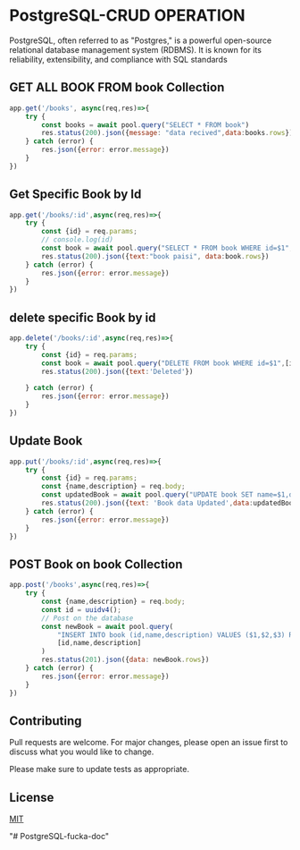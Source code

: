 # PostgreSQL-CRUD OPERATION
PostgreSQL, often referred to as "Postgres," is a powerful open-source relational database management system (RDBMS). It is known for its reliability, extensibility, and compliance with SQL standards


## GET ALL BOOK FROM book Collection

```javascript
app.get('/books', async(req,res)=>{
    try {
        const books = await pool.query("SELECT * FROM book")
        res.status(200).json({message: "data recived",data:books.rows})
    } catch (error) {
        res.json({error: error.message})
    }
})
```
## Get Specific Book by Id
```javascript
app.get('/books/:id',async(req,res)=>{
    try {
        const {id} = req.params;
        // console.log(id)
        const book = await pool.query("SELECT * FROM book WHERE id=$1",[id])
        res.status(200).json({text:"book paisi", data:book.rows})
    } catch (error) {
        res.json({error: error.message})
    }
})

```
## delete specific Book by id
```javascript
app.delete('/books/:id',async(req,res)=>{
    try {
        const {id} = req.params;
        const book = await pool.query("DELETE FROM book WHERE id=$1",[id])
        res.status(200).json({text:'Deleted'})
        
    } catch (error) {
        res.json({error: error.message})
    }
})
```
## Update Book 
```javascript
app.put('/books/:id',async(req,res)=>{
    try {
        const {id} = req.params;
        const {name,description} = req.body;
        const updatedBook = await pool.query("UPDATE book SET name=$1,description=$2 WHERE id=$3 RETURNING *",[name,description,id])
        res.status(200).json({text: 'Book data Updated',data:updatedBook.rows})
    } catch (error) {
        res.json({error: error.message})
    }
})
```
## POST Book on book Collection
```javascript
app.post('/books',async(req,res)=>{
    try {
        const {name,description} = req.body;
        const id = uuidv4();
        // Post on the database 
        const newBook = await pool.query(
            "INSERT INTO book (id,name,description) VALUES ($1,$2,$3) RETURNING *",
            [id,name,description]
        )
        res.status(201).json({data: newBook.rows})
    } catch (error) {
        res.json({error: error.message})
    }
})
```

## Contributing

Pull requests are welcome. For major changes, please open an issue first
to discuss what you would like to change.

Please make sure to update tests as appropriate.

## License

[MIT](https://choosealicense.com/licenses/mit/)




"# PostgreSQL-fucka-doc" 
